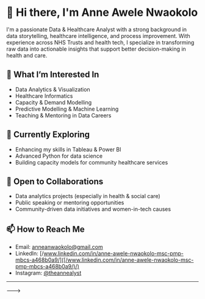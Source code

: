 # 👋 Hi there, I'm Anne Awele Nwaokolo

I'm a passionate Data & Healthcare Analyst with a strong background in data storytelling, healthcare intelligence, and process improvement. With experience across NHS Trusts and health tech, I specialize in transforming raw data into actionable insights that support better decision-making in health and care.

## 👀 What I’m Interested In
- Data Analytics & Visualization
- Healthcare Informatics
- Capacity & Demand Modelling
- Predictive Modelling & Machine Learning
- Teaching & Mentoring in Data Careers

## 🌱 Currently Exploring
- Enhancing my skills in Tableau & Power BI
- Advanced Python for data science
- Building capacity models for community healthcare services

## 🤝 Open to Collaborations
- Data analytics projects (especially in health & social care)
- Public speaking or mentoring opportunities
- Community-driven data initiatives and women-in-tech causes

## 📫 How to Reach Me
- Email: anneanwaokolo@gmail.com 
- LinkedIn: [/www.linkedin.com/in/anne-awele-nwaokolo-msc-pmp-mbcs-a468b0a9/]([/www.linkedin.com/in/anne-awele-nwaokolo-msc-pmp-mbcs-a468b0a9/)/)  
- Instagram: [@theannealyst](https://www.instagram.com/theannealyst/)

---

<!---
aanwaokolo/aanwaokolo is a ✨ special ✨ repository because its `README.md` (this file) appears on your GitHub profile.
You can click the Preview link to take a look at your changes.
--->
--->
